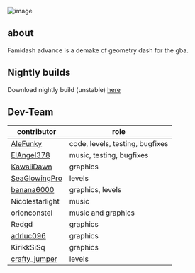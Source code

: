 ![image](https://github.com/AleFunky/famidash_advance/blob/main/images/Image.jpg)

## about
Famidash advance is a demake of geometry dash for the gba.

## Nightly builds
Download nightly build (unstable) [here](https://nightly.link/AleFunky/famidash_advance/workflows/main/main/famidash-adv.zip)

## Dev-Team

|contributor|role|
|---|---|
|[AleFunky](https://github.com/PinguLinux)|code, levels, testing, bugfixes |
|[ElAngel378](https://github.com/ElAngel378)|music, testing, bugfixes|
|[KawaiiDawn](https://github.com/Astroclimber26)|graphics|
|[SeaGlowingPro](https://github.com/SeaGlowingPro)|levels|
|[banana6000](https://github.com/xXFamidash_Fan69Xx)|graphics, levels|
|Nicolestarlight|music|
|orionconstel|music and graphics|
|Redgd|graphics|
|[adrluc096](https://github.com/123456oil)|graphics|
|KirikkSiSq|graphics|
|[crafty_jumper](https://github.com/Crafty-Jumper)|levels|music|
